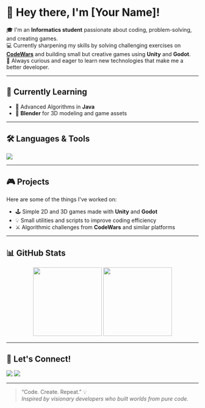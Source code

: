 # 👋 Hey there, I'm [Your Name]!

🎓 I'm an **Informatics student** passionate about coding, problem-solving, and creating games.  
💻 Currently sharpening my skills by solving challenging exercises on **[CodeWars](https://www.codewars.com/)** and building small but creative games using **Unity** and **Godot**.  
🚀 Always curious and eager to learn new technologies that make me a better developer.

---

## 🌱 Currently Learning
- 🧠 Advanced Algorithms in **Java**  
- 🎨 **Blender** for 3D modeling and game assets  

---

## 🛠️ Languages & Tools
<p align="left">
  <img src="https://skillicons.dev/icons?i=java,python,php,html,css,js,unity,godot,git,github,vscode,blender&perline=6" />
</p>

---

## 🎮 Projects
Here are some of the things I've worked on:
- 🕹️ Simple 2D and 3D games made with **Unity** and **Godot**  
- 💡 Small utilities and scripts to improve coding efficiency  
- ⚔️ Algorithmic challenges from **CodeWars** and similar platforms  

---

## 📊 GitHub Stats
<p align="center">
  <img height="180em" src="https://github-readme-stats.vercel.app/api?username=YOUR_GITHUB_USERNAME&show_icons=true&theme=tokyonight&count_private=true"/>
  <img height="180em" src="https://github-readme-stats.vercel.app/api/top-langs/?username=YOUR_GITHUB_USERNAME&layout=compact&langs_count=8&theme=tokyonight"/>
</p>

---

## 💬 Let's Connect!
<p align="left">
  <a href="mailto:YOUR_EMAIL@gmail.com"><img src="https://img.shields.io/badge/Gmail-D14836?style=for-the-badge&logo=gmail&logoColor=white" /></a>
  <a href="https://www.codewars.com/users/YOUR_CODEWARS_USERNAME" target="_blank"><img src="https://img.shields.io/badge/Codewars-B1361E?style=for-the-badge&logo=codewars&logoColor=white" /></a>
</p>

---

> “Code. Create. Repeat.” 💡  
> *Inspired by visionary developers who built worlds from pure code.*

